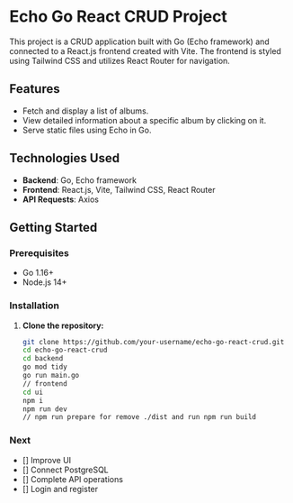 # Echo Go React CRUD Project

This project is a CRUD application built with Go (Echo framework) and connected to a React.js frontend created with Vite. The frontend is styled using Tailwind CSS and utilizes React Router for navigation.

## Features

- Fetch and display a list of albums.
- View detailed information about a specific album by clicking on it.
- Serve static files using Echo in Go.

## Technologies Used

- **Backend**: Go, Echo framework
- **Frontend**: React.js, Vite, Tailwind CSS, React Router
- **API Requests**: Axios

## Getting Started

### Prerequisites

- Go 1.16+
- Node.js 14+

### Installation

1. **Clone the repository:**

   ```sh
   git clone https://github.com/your-username/echo-go-react-crud.git
   cd echo-go-react-crud
   cd backend
   go mod tidy
   go run main.go
   // frontend
   cd ui
   npm i
   npm run dev
   // npm run prepare for remove ./dist and run npm run build
   ```

### Next

- [] Improve UI
- [] Connect PostgreSQL
- [] Complete API operations
- [] Login and register
